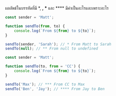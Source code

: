 ผลลัพธ์ในบรรทัดที่มี \*, **, \*** และ \*\*\*\* มีค่าเป็นอะไรและเพราะอะไร

```js
const sender = 'Matt';

function sendTo(from, to) {
    console.log(`From ${from} to ${to}`);
}

sendTo(sender, 'Sarah'); // * From Matt to Sarah
sendTo(null); // ** From null to undefined
```

```js
const sender = 'Matt';

function sendTo(to, from = 'CC') {
    console.log(`From ${from} to ${to}`);
}

sendTo('Max'); // *** From CC to Max
sendTo('Ben', 'Jay'); // **** From Jay to Ben
```
